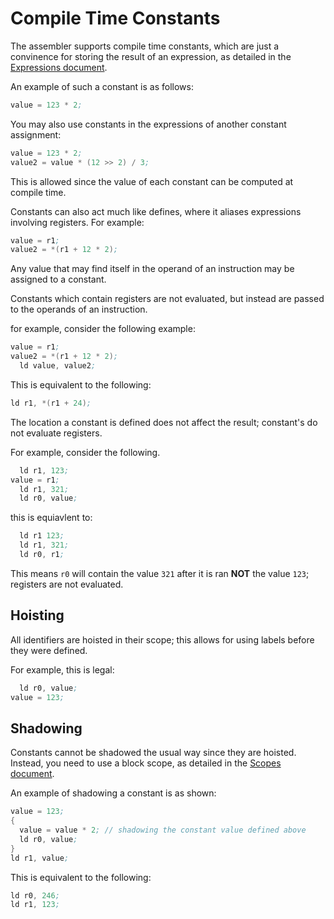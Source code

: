 # Compile Time Constants

The assembler supports compile time constants, which are just a convinence for storing the result of an expression, as detailed in the [Expressions document](expressions.md).

An example of such a constant is as follows:

```asm
value = 123 * 2;
```

You may also use constants in the expressions of another constant assignment:

```asm
value = 123 * 2;
value2 = value * (12 >> 2) / 3;
```

This is allowed since the value of each constant can be computed at compile time.

Constants can also act much like defines, where it aliases expressions involving registers. For example:

```asm
value = r1;
value2 = *(r1 + 12 * 2);
```

Any value that may find itself in the operand of an instruction may be assigned to a constant.

Constants which contain registers are not evaluated, but instead are passed to the operands of an instruction.

for example, consider the following example:

``` asm
value = r1;
value2 = *(r1 + 12 * 2);
  ld value, value2;
```

This is equivalent to the following:

``` asm
ld r1, *(r1 + 24);
```

The location a constant is defined does not affect the result; constant's do not evaluate registers.

For example, consider the following.

``` asm
  ld r1, 123;
value = r1;
  ld r1, 321;
  ld r0, value;
```

this is equiavlent to:

``` asm
  ld r1 123;
  ld r1, 321;
  ld r0, r1;
```

This means `r0` will contain the value `321` after it is ran **NOT** the value `123`; registers are not evaluated.

## Hoisting

All identifiers are hoisted in their scope; this allows for using labels before they were defined.

For example, this is legal:

``` asm
  ld r0, value;
value = 123;
```

## Shadowing

Constants cannot be shadowed the usual way since they are hoisted. Instead, you need to use a block scope, as detailed in the [Scopes document](scopes.md).

An example of shadowing a constant is as shown:

``` asm
value = 123;
{
  value = value * 2; // shadowing the constant value defined above
  ld r0, value;
}
ld r1, value;
```

This is equivalent to the following:

``` asm
ld r0, 246;
ld r1, 123;
```
